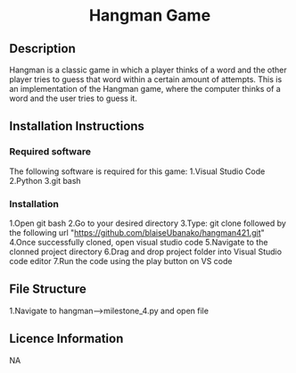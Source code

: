 
<h1 align="center">Hangman Game</h1>

## Description
Hangman is a classic game in which a player thinks of a word and the other player tries to guess that word within a certain amount of attempts.
This is an implementation of the Hangman game, where the computer thinks of a word and the user tries to guess it. 

## Installation Instructions
### Required software
The following software is required for this game:
1.Visual Studio Code
2.Python
3.git bash
### Installation 
1.Open git bash 
 2.Go to your desired directory 
 3.Type: git clone followed by the following url "https://github.com/blaiseUbanako/hangman421.git"
 4.Once successfully cloned, open visual studio code
 5.Navigate to the clonned project directory
 6.Drag and drop project folder into Visual Studio code editor
 7.Run the code using the play button on VS code


 
## File Structure
1.Navigate to hangman-->milestone_4.py and open file



## Licence Information
NA


